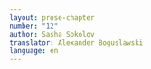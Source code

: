 ```yaml
---
layout: prose-chapter
number: "12"
author: Sasha Sokolov
translator: Alexander Boguslawski
language: en
---
```

